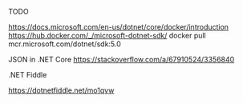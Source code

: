 TODO

https://docs.microsoft.com/en-us/dotnet/core/docker/introduction
https://hub.docker.com/_/microsoft-dotnet-sdk/
    docker pull mcr.microsoft.com/dotnet/sdk:5.0


JSON in .NET Core
https://stackoverflow.com/a/67910524/3356840

.NET Fiddle

https://dotnetfiddle.net/mo1qvw
